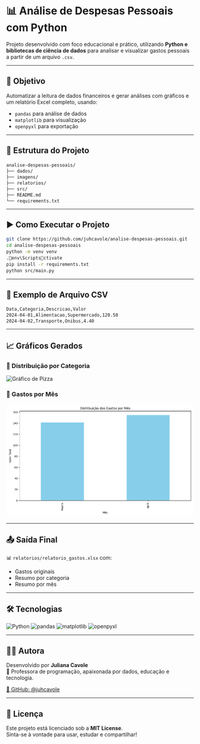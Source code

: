 
# 📊 Análise de Despesas Pessoais com Python

Projeto desenvolvido com foco educacional e prático, utilizando **Python e bibliotecas de ciência de dados** para analisar e visualizar gastos pessoais a partir de um arquivo `.csv`.

---

## 🎯 Objetivo

Automatizar a leitura de dados financeiros e gerar análises com gráficos e um relatório Excel completo, usando:

- `pandas` para análise de dados  
- `matplotlib` para visualização  
- `openpyxl` para exportação

---

## 📁 Estrutura do Projeto

```
analise-despesas-pessoais/
├── dados/
├── imagens/
├── relatorios/
├── src/
├── README.md
└── requirements.txt
```

---

## ▶️ Como Executar o Projeto

```bash
git clone https://github.com/juhcavole/analise-despesas-pessoais.git
cd analise-despesas-pessoais
python -m venv venv
.env\Scriptsctivate
pip install -r requirements.txt
python src/main.py
```

---

## 🧾 Exemplo de Arquivo CSV

```csv
Data,Categoria,Descricao,Valor
2024-04-01,Alimentacao,Supermercado,120.50
2024-04-02,Transporte,Onibus,4.40
```

---

## 📈 Gráficos Gerados

### 📌 Distribuição por Categoria
![Gráfico de Pizza](imagens/grafico_despesas_categoria.png)

### 📌 Gastos por Mês
![Gráfico de Barras](imagens/gastos_mensais.png)

---

## 📤 Saída Final

📊 `relatorios/relatorio_gastos.xlsx` com:
- Gastos originais
- Resumo por categoria
- Resumo por mês

---

## 🛠 Tecnologias

![Python](https://img.shields.io/badge/Python-3.10-blue?logo=python&logoColor=white)
![pandas](https://img.shields.io/badge/pandas-Data%20Analysis-blueviolet)
![matplotlib](https://img.shields.io/badge/matplotlib-Visualization-orange)
![openpyxl](https://img.shields.io/badge/openpyxl-Excel-green)

---

## 🙋‍♀️ Autora

Desenvolvido por **Juliana Cavole**  
💼 Professora de programação, apaixonada por dados, educação e tecnologia.

[🔗 GitHub: @juhcavole](https://github.com/juhcavole)

---

## 🪪 Licença

Este projeto está licenciado sob a **MIT License**.  
Sinta-se à vontade para usar, estudar e compartilhar!
